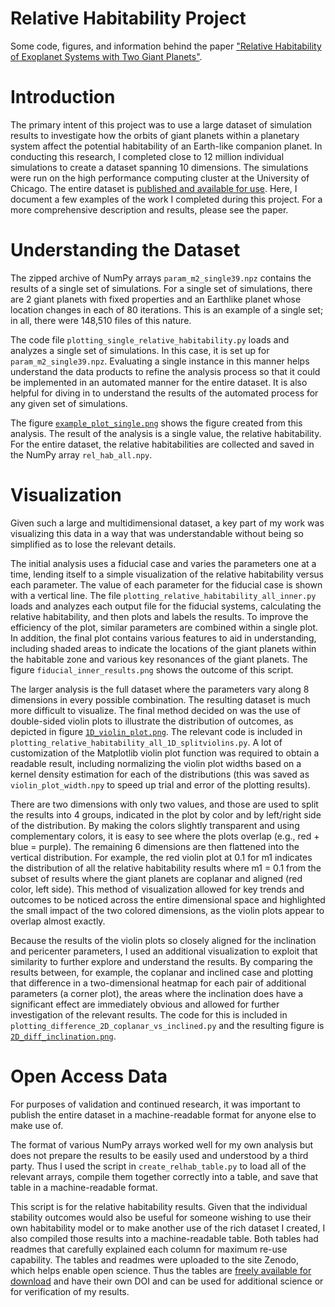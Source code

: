 # Relative Habitability Project
Some code, figures, and information behind the paper ["Relative Habitability of Exoplanet Systems with Two Giant Planets"](https://ui.adsabs.harvard.edu/abs/2022MNRAS.514.4765B/abstract).

# Introduction

The primary intent of this project was to use a large dataset of simulation results to investigate how the orbits of giant planets within a planetary system affect the potential habitability of an Earth-like companion planet. In conducting this research, I completed close to 12 million individual simulations to create a dataset spanning 10 dimensions. The simulations were run on the high performance computing cluster at the University of Chicago. The entire dataset is [published and available for use](https://zenodo.org/record/6324216#.ZF27pXbMJPY). Here, I document a few examples of the work I completed during this project. For a more comprehensive description and results, please see the paper.

# Understanding the Dataset

The zipped archive of NumPy arrays `param_m2_single39.npz` contains the results of a single set of simulations. For a single set of simulations, there are 2 giant planets with fixed properties and an Earthlike planet whose location changes in each of 80 iterations. This is an example of a single set; in all, there were 148,510 files of this nature.

The code file `plotting_single_relative_habitability.py` loads and analyzes a single set of simulations. In this case, it is set up for `param_m2_single39.npz`. Evaluating a single instance in this manner helps understand the data products to refine the analysis process so that it could be implemented in an automated manner for the entire dataset. It is also helpful for diving in to understand the results of the automated process for any given set of simulations.

The figure [`example_plot_single.png`](/figures/example_plot_single.png) shows the figure created from this analysis. The result of the analysis is a single value, the relative habitability. For the entire dataset, the relative habitabilities are collected and saved in the NumPy array `rel_hab_all.npy`.

# Visualization

Given such a large and multidimensional dataset, a key part of my work was visualizing this data in a way that was understandable without being so simplified as to lose the relevant details.

The initial analysis uses a fiducial case and varies the parameters one at a time, lending itself to a simple visualization of the relative habitability versus each parameter. The value of each parameter for the fiducial case is shown with a vertical line. The file `plotting_relative_habitability_all_inner.py` loads and analyzes each output file for the fiducial systems, calculating the relative habitability, and then plots and labels the results. To improve the efficiency of the plot, similar parameters are combined within a single plot. In addition, the final plot contains various features to aid in understanding, including shaded areas to indicate the locations of the giant planets within the habitable zone and various key resonances of the giant planets. The figure `fiducial_inner_results.png` shows the outcome of this script.

The larger analysis is the full dataset where the parameters vary along 8 dimensions in every possible combination. The resulting dataset is much more difficult to visualize. The final method decided on was the use of double-sided violin plots to illustrate the distribution of outcomes, as depicted in figure [`1D_violin_plot.png`](/figures/1D_violin_plot.png). The relevant code is included in `plotting_relative_habitability_all_1D_splitviolins.py`. A lot of customization of the Matplotlib violin plot function was required to obtain a readable result, including normalizing the violin plot widths based on a kernel density estimation for each of the distributions (this was saved as `violin_plot_width.npy` to speed up trial and error of the plotting results).

There are two dimensions with only two values, and those are used to split the results into 4 groups, indicated in the plot by color and by left/right side of the distribution. By making the colors slightly transparent and using complementary colors, it is easy to see where the plots overlap (e.g., red + blue = purple). The remaining 6 dimensions are then flattened into the vertical distribution. For example, the red violin plot at 0.1 for m1 indicates the distribution of all the relative habitability results where m1 = 0.1 from the subset of results where the giant planets are coplanar and aligned (red color, left side). This method of visualization allowed for key trends and outcomes to be noticed across the entire dimensional space and highlighted the small impact of the two colored dimensions, as the violin plots appear to overlap almost exactly.

Because the results of the violin plots so closely aligned for the inclination and pericenter parameters, I used an additional visualization to exploit that similarity to further explore and understand the results. By comparing the results between, for example, the coplanar and inclined case and plotting that difference in a two-dimensional heatmap for each pair of additional parameters (a corner plot), the areas where the inclination does have a significant effect are immediately obvious and allowed for further investigation of the relevant results. The code for this is included in `plotting_difference_2D_coplanar_vs_inclined.py` and the resulting figure is [`2D_diff_inclination.png`](/figures/2D_diff_inclination.png).

# Open Access Data

For purposes of validation and continued research, it was important to publish the entire dataset in a machine-readable format for anyone else to make use of.

The format of various NumPy arrays worked well for my own analysis but does not prepare the results to be easily used and understood by a third party. Thus I used the script in `create_relhab_table.py` to load all of the relevant arrays, compile them together correctly into a table, and save that table in a machine-readable format.

This script is for the relative habitability results. Given that the individual stability outcomes would also be useful for someone wishing to use their own habitability model or to make another use of the rich dataset I created, I also compiled those results into a machine-readable table. Both tables had readmes that carefully explained each column for maximum re-use capability. The tables and readmes were uploaded to the site Zenodo, which helps enable open science. Thus the tables are [freely available for download](http://dx.doi.org/10.5281/zenodo.6324216) and have their own DOI and can be used for additional science or for verification of my results.
